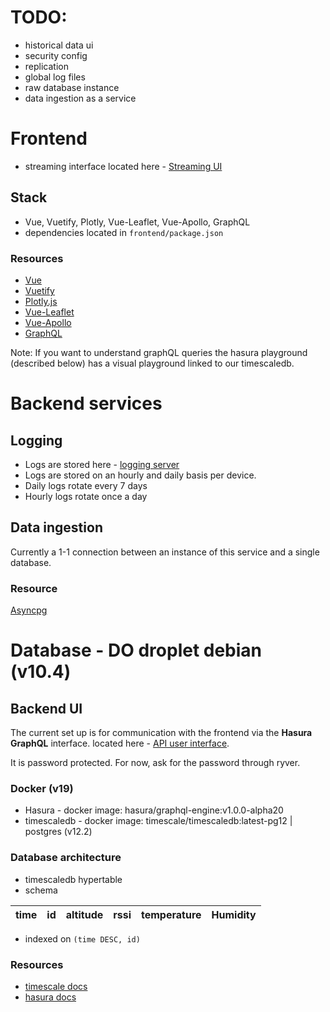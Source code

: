 # TODO:
-   historical data ui
-   security config
-   replication
-   global log files
-   raw database instance
-   data ingestion as a service

# Frontend
-   streaming interface located here - [Streaming UI](https://iriss-2j50vp3tc.now.sh/#/)

## Stack
-   Vue, Vuetify, Plotly, Vue-Leaflet, Vue-Apollo, GraphQL
-   dependencies located in ``frontend/package.json``

### Resources

-   [Vue](https://vuejs.org/v2/guide/)
-   [Vuetify](https://vuetifyjs.com/en/getting-started/quick-start/)
-   [Plotly.js](https://plotly.com/javascript/)
-   [Vue-Leaflet](https://vue2-leaflet.netlify.app/)
-   [Vue-Apollo](https://apollo.vuejs.org/)
-   [GraphQL](https://graphql.org/)

Note: If you want to understand graphQL queries the hasura playground (described below) has a visual playground 
linked to our timescaledb.

# Backend services

## Logging 

-   Logs are stored here -  [logging server](http://159.89.152.16/logs/)
-   Logs are stored on an hourly and daily basis per device.
-   Daily logs rotate every 7 days
-   Hourly logs rotate once a day

## Data ingestion
Currently a 1-1 connection between an instance of this service and a single database.

### Resource
[Asyncpg](https://github.com/MagicStack/asyncpg)

# Database - DO droplet debian (v10.4)

## Backend UI 
The current set up is for communication with the frontend via the **Hasura GraphQL** interface.
located here - [API user interface](http://64.227.104.52:8080/console).

It is password protected. For now, ask for the password through ryver.

### Docker (v19)
-   Hasura -  docker image: hasura/graphql-engine:v1.0.0-alpha20
-   timescaledb - docker image: timescale/timescaledb:latest-pg12 | postgres (v12.2)

### Database architecture

-   timescaledb hypertable
-   schema

| time | id | altitude | rssi | temperature | Humidity |
|------|----|----------|------|-------------|----------|

-   indexed on ``(time DESC, id)``


### Resources 
-   [timescale docs](http://64.227.104.52:8080/console)
-   [hasura docs](https://hasura.io/docs/1.0/graphql/manual/index.html)
